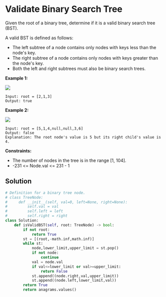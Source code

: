 <h1>Validate Binary Search Tree</h1>

<p>
Given the root of a binary tree, determine if it is a valid binary search tree (BST).

A valid BST is defined as follows:

- The left subtree of a node contains only nodes with keys less than the node's key.
- The right subtree of a node contains only nodes with keys greater than the node's key.
- Both the left and right subtrees must also be binary search trees.

</p>

<b>Example 1:</b>

<img src="https://assets.leetcode.com/uploads/2020/12/01/tree1.jpg">

    Input: root = [2,1,3]
    Output: true
    
<b>Example 2:</b>

<img src="https://assets.leetcode.com/uploads/2020/12/01/tree2.jpg">

    Input: root = [5,1,4,null,null,3,6]
    Output: false
    Explanation: The root node's value is 5 but its right child's value is 4.

<b>Constraints:</b>

- The number of nodes in the tree is in the range [1, 104].
- -231 <= Node.val <= 231 - 1

<h2>Solution</h2>

```python
# Definition for a binary tree node.
# class TreeNode:
#     def __init__(self, val=0, left=None, right=None):
#         self.val = val
#         self.left = left
#         self.right = right
class Solution:
    def isValidBST(self, root: TreeNode) -> bool:
        if not root:
            return True
        st = [(root,-math.inf,math.inf)]
        while st:
            node,lower_limit,upper_limit = st.pop()
            if not node:
                continue
            val = node.val
            if val<=lower_limit or val>=upper_limit:
                return False
            st.append((node.right,val,upper_limit))
            st.append((node.left,lower_limit,val))
        return True
        return anagrams.values()
```
